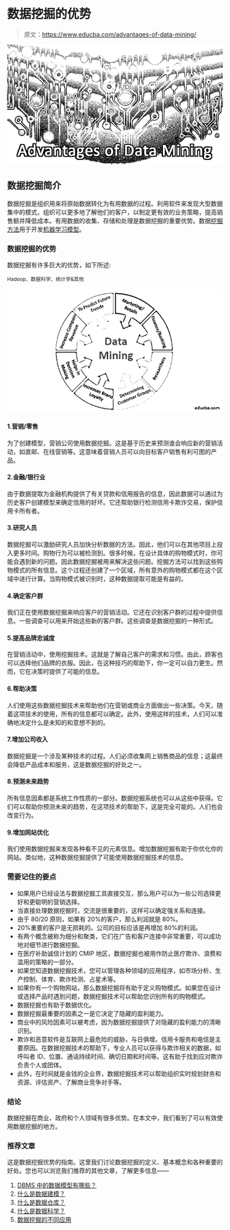# 数据挖掘的优势

> 原文：<https://www.educba.com/advantages-of-data-mining/>

![Advantages of Data Mining](img/169cffe03cc2559db256930e3bd08b08.png)



## 数据挖掘简介

数据挖掘是组织用来将原始数据转化为有用数据的过程。利用软件来发现大型数据集中的模式，组织可以更多地了解他们的客户，以制定更有效的业务策略，提高销售额并降低成本。有用数据的收集、存储和处理是数据挖掘的重要优势。数据[挖掘方法](https://www.educba.com/data-mining-methods/)用于开发[机器学习模型](https://www.educba.com/machine-learning-tools/)。

### 数据挖掘的优势

数据挖掘有许多巨大的优势，如下所述:

<small>Hadoop、数据科学、统计学&其他</small>

![data mining](img/a8122d62f922c23fb0efe573617e54bb.png)



#### 1.营销/零售

为了创建模型，营销公司使用数据挖掘。这是基于历史来预测谁会响应新的营销活动，如直邮、在线营销等。这意味着营销人员可以向目标客户销售有利可图的产品。

#### 2.金融/银行业

由于数据提取为金融机构提供了有关贷款和信用报告的信息，因此数据可以通过为历史客户创建模型来确定信用的好坏。它还帮助银行检测信用卡欺诈交易，保护信用卡所有者。

#### 3.研究人员

数据挖掘可以激励研究人员加快分析数据的方法。因此，他们可以在其他项目上投入更多时间。购物行为可以被检测到。很多时候，在设计具体的购物模式时，你可能会遇到新的问题。因此数据挖掘被用来解决这些问题。挖掘方法可以找到这些购物模式的所有信息。这个过程还创建了一个区域，所有意外的购物模式都在这个区域中进行计算。当购物模式被识别时，这种数据提取可能是有益的。

#### 4.确定客户群

我们正在使用数据挖掘来响应客户的营销活动。它还在识别客户群的过程中提供信息。一些调查可以用来开始这些新的客户群。这些调查是数据挖掘的一种形式。

#### 5.提高品牌忠诚度

在营销活动中，使用挖掘技术。这就是了解自己客户的需求和习惯。由此，顾客也可以选择他们品牌的衣服。因此，在这种技巧的帮助下，你一定可以自力更生。然而，它在决策时提供了可能的信息。

#### 6.帮助决策

人们使用这些数据挖掘技术来帮助他们在营销或商业方面做出一些决策。今天，随着这项技术的使用，所有的信息都可以确定。此外，使用这样的技术，人们可以准确地决定什么是未知的和意想不到的。

#### 7.增加公司收入

数据挖掘是一个涉及某种技术的过程。人们必须收集网上销售商品的信息；这最终会降低产品成本和服务，这是数据挖掘的好处之一。

#### 8.预测未来趋势

所有信息因素都是系统工作性质的一部分。数据挖掘系统也可以从这些中获得。它们可以帮助你预测未来的趋势，在这项技术的帮助下，这是完全可能的。人们也会改变行为。

#### 9.增加网站优化

我们使用数据挖掘来发现各种看不见的元素信息。增加数据挖掘有助于你优化你的网站。类似地，这种数据挖掘提供了可能使用数据挖掘技术的信息。

### 需要记住的要点

*   如果用户已经设法与数据挖掘工具直接交互，那么用户可以为一些公司选择更好和更聪明的营销选择。
*   当直接处理数据挖掘时，交流是很重要的，这样可以确定强关系和连接。
*   由于 80/20 原则，如果有 20%的客户，那么利润就是 80%。
*   20%重要的客户是无损耗的。公司的目标应该是再增加 80%的利润。
*   有两个概念被称为细分和聚类，它们在广告和客户连接中非常重要，可以成功地对细节进行数据挖掘。
*   在医疗补助诚信计划的 CMIP 地区，数据挖掘也被用作防止医疗欺诈、浪费和滥用的策略的一部分。
*   如果您知道数据挖掘技术，您可以管理各种领域的应用程序，如市场分析、生产控制、体育、欺诈检测、占星术等。
*   如果你有一个购物网站，那么数据挖掘将有助于定义购物模式。如果您在设计或选择产品时遇到问题，数据挖掘技术可以帮助您识别所有的购物模式。
*   数据挖掘也有助于数据优化。
*   数据挖掘最重要的因素之一是它决定了隐藏的盈利能力。
*   商业中的风险因素可以被考虑，因为数据挖掘提供了对隐藏的盈利能力的清晰识别。
*   欺诈和恶意软件是互联网上最危险的威胁，与日俱增。信用卡服务和电信是主要原因。在数据挖掘技术的帮助下，专业人员可以获得与欺诈相关的数据，如呼叫者 ID、位置、通话持续时间、确切日期和时间等。这有助于找到应对欺诈负责个人或团体。
*   此外，在时间就是金钱的企业界，数据挖掘技术可以帮助组织实时规划财务和资源、评估资产、了解商业竞争对手等。

### 结论

数据挖掘在商业、政府和个人领域有很多优势。在本文中，我们看到了可以有效使用数据挖掘的地方。

### 推荐文章

这是数据挖掘优势的指南。这里我们讨论数据挖掘的定义、基本概念和各种重要的好处。您也可以浏览我们推荐的其他文章，了解更多信息——

1.  [DBMS 中的数据模型有哪些？](https://www.educba.com/data-models-in-dbms/)
2.  [什么是数据建模？](https://www.educba.com/what-is-data-modeling/)
3.  [什么是数据仓库？](https://www.educba.com/what-is-data-warehouse/)
4.  [什么是数据科学？](https://www.educba.com/what-is-data-science/)
5.  [数据挖掘的不同应用](https://www.educba.com/data-mining-applications/)





